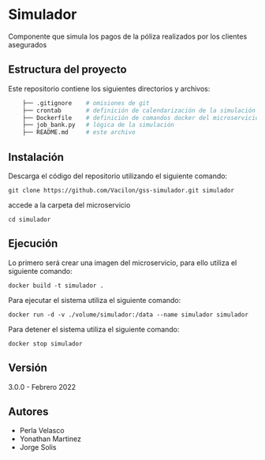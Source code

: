 # Simulador

Componente que simula los pagos de la póliza realizados por los clientes asegurados

## Estructura del proyecto

Este repositorio contiene los siguientes directorios y archivos:

```bash
    ├── .gitignore    # omisiones de git
    ├── crontab       # definición de calendarización de la simulación
    ├── Dockerfile    # definición de comandos docker del microservicio 
    ├── job_bank.py   # lógica de la simulación
    ├── README.md     # este archivo
```

## Instalación

Descarga el código del repositorio utilizando el siguiente comando:

`git clone https://github.com/Vacilon/gss-simulador.git simulador`

accede a la carpeta del microservicio

`cd simulador`

## Ejecución

Lo primero será crear una imagen del microservicio, para ello utiliza el siguiente comando:

`docker build -t simulador .`

Para ejecutar el sistema utiliza el siguiente comando:

`docker run -d -v ./volume/simulador:/data --name simulador simulador`

Para detener el sistema utiliza el siguiente comando:

`docker stop simulador`

## Versión

3.0.0 - Febrero 2022

## Autores

- Perla Velasco
- Yonathan Martinez
- Jorge Solis